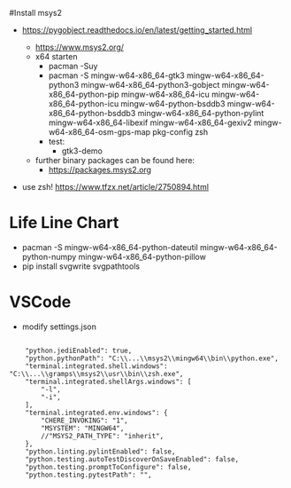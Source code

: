 #Install msys2
- https://pygobject.readthedocs.io/en/latest/getting_started.html
  - https://www.msys2.org/
  - x64 starten
    - pacman -Suy
    - pacman -S mingw-w64-x86_64-gtk3 mingw-w64-x86_64-python3 mingw-w64-x86_64-python3-gobject mingw-w64-x86_64-python-pip mingw-w64-x86_64-icu mingw-w64-x86_64-python-icu mingw-w64-python-bsddb3 mingw-w64-x86_64-python-bsddb3 mingw-w64-x86_64-python-pylint mingw-w64-x86_64-libexif mingw-w64-x86_64-gexiv2 mingw-w64-x86_64-osm-gps-map pkg-config zsh
    - test:
      - gtk3-demo
  - further binary packages can be found here:
    - https://packages.msys2.org

- use zsh! https://www.tfzx.net/article/2750894.html

# Life Line Chart
- pacman -S mingw-w64-x86_64-python-dateutil mingw-w64-x86_64-python-numpy mingw-w64-x86_64-python-pillow
- pip install svgwrite svgpathtools

# VSCode

- modify settings.json
```

    "python.jediEnabled": true,
    "python.pythonPath": "C:\\...\\msys2\\mingw64\\bin\\python.exe",
    "terminal.integrated.shell.windows": "C:\\...\\gramps\\msys2\\usr\\bin\\zsh.exe", 
    "terminal.integrated.shellArgs.windows": [
        "-l",
        "-i",
    ],
    "terminal.integrated.env.windows": { 
        "CHERE_INVOKING": "1",
        "MSYSTEM": "MINGW64",
        //"MSYS2_PATH_TYPE": "inherit",
    },
    "python.linting.pylintEnabled": false,
    "python.testing.autoTestDiscoverOnSaveEnabled": false,
    "python.testing.promptToConfigure": false,
    "python.testing.pytestPath": "",
```
